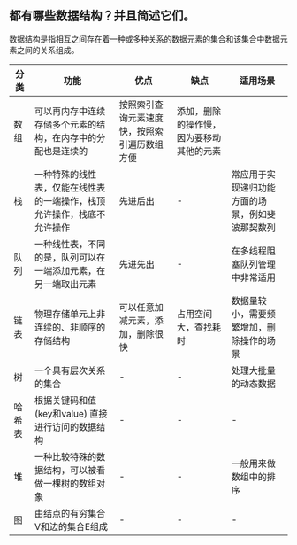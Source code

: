 ## 都有哪些数据结构？并且简述它们。

数据结构是指相互之间存在着一种或多种关系的数据元素的集合和该集合中数据元素之间的关系组成。

分类 | 功能 | 优点 | 缺点 | 适用场景
--|--|--|--|--
数组 | 可以再内存中连续存储多个元素的结构，在内存中的分配也是连续的 | 按照索引查询元素速度快，按照索引遍历数组方便 | 添加，删除的操作慢，因为要移动其他的元素
栈 | 一种特殊的线性表，仅能在线性表的一端操作，栈顶允许操作，栈底不允许操作 | 先进后出 | - | 常应用于实现递归功能方面的场景，例如斐波那契数列
队列 | 一种线性表，不同的是，队列可以在一端添加元素，在另一端取出元素 | 先进先出 | - | 在多线程阻塞队列管理中非常适用
链表 | 物理存储单元上非连续的、非顺序的存储结构 | 可以任意加减元素，添加，删除很快 | 占用空间大，查找耗时 | 数据量较小，需要频繁增加，删除操作的场景
树 | 一个具有层次关系的集合 | - | - | 处理大批量的动态数据
哈希表 | 根据关键码和值 (key和value) 直接进行访问的数据结构 | - | - | -
堆 | 一种比较特殊的数据结构，可以被看做一棵树的数组对象 | - | - | 一般用来做数组中的排序
图 | 由结点的有穷集合V和边的集合E组成 | - | - | -
